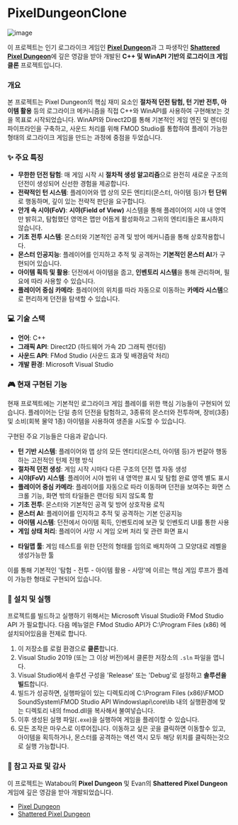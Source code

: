 # PixelDungeonClone

![image](https://raw.githubusercontent.com/alzseven/PixelDungeonClone/refs/heads/master/250304_WinAPI/pixeldungeonclone_screenshot.png)

이 프로젝트는 인기 로그라이크 게임인 [**Pixel Dungeon**](https://pixeldungeon.watabou.ru/)과 그 파생작인 [**Shattered Pixel Dungeon**](https://shatteredpixel.com/)에 깊은 영감을 받아 개발된 **C++ 및 WinAPI 기반의 로그라이크 게임 클론** 프로젝트입니다.

###  개요

본 프로젝트는 Pixel Dungeon의 핵심 재미 요소인 **절차적 던전 탐험, 턴 기반 전투, 아이템 활용** 등의 로그라이크 메커니즘을 직접 C++와 WinAPI를 사용하여 구현해보는 것을 목표로 시작되었습니다. WinAPI와 Direct2D를 통해 기본적인 게임 엔진 및 렌더링 파이프라인을 구축하고, 사운드 처리를 위해 FMOD Studio를 통합하여 플레이 가능한 형태의 로그라이크 게임을 만드는 과정에 중점을 두었습니다.
### ✨ 주요 특징

- **무한한 던전 탐험**: 매 게임 시작 시 **절차적 생성 알고리즘**으로 완전히 새로운 구조의 던전이 생성되어 신선한 경험을 제공합니다.
- **전략적인 턴 시스템**: 플레이어와 맵 상의 모든 엔티티(몬스터, 아이템 등)가 **턴 단위**로 행동하며, 깊이 있는 전략적 판단을 요구합니다.
- **안개 속 시야(FoV)**: **시야(Field of View)** 시스템을 통해 플레이어의 시야 내 영역만 밝히고, 탐험했던 영역은 맵만 어둡게 활성화하고 그위의 엔티티들은 표시하지 않습니다.
- **기초 전투 시스템**: 몬스터와 기본적인 공격 및 방어 메커니즘을 통해 상호작용합니다.
- **몬스터 인공지능**: 플레이어를 인지하고 추적 및 공격하는 **기본적인 몬스터 AI**가 구현되어 있습니다.
- **아이템 획득 및 활용**: 던전에서 아이템을 줍고, **인벤토리 시스템**을 통해 관리하며, 필요에 따라 사용할 수 있습니다.
- **플레이어 중심 카메라**: 플레이어의 위치를 따라 자동으로 이동하는 **카메라 시스템**으로 편리하게 던전을 탐색할 수 있습니다.

### 💻 기술 스택

- **언어**: C++
- **그래픽 API**: Direct2D (하드웨어 가속 2D 그래픽 렌더링)
- **사운드 API**: FMod Studio (사운드 효과 및 배경음악 처리)
- **개발 환경**: Microsoft Visual Studio

### 🎮 현재 구현된 기능

현재 프로젝트에는 기본적인 로그라이크 게임 플레이를 위한 핵심 기능들이 구현되어 있습니다. 플레이어는 단일 층의 던전을 탐험하고, 3종류의 몬스터와 전투하며, 장비(3종) 및 소비(회복 물약 1종) 아이템을 사용하여 생존을 시도할 수 있습니다.

구현된 주요 기능들은 다음과 같습니다.

* **턴 기반 시스템**: 플레이어와 맵 상의 모든 엔티티(몬스터, 아이템 등)가 번갈아 행동하는 고전적인 턴제 진행 방식
* **절차적 던전 생성**: 게임 시작 시마다 다른 구조의 던전 맵 자동 생성
* **시야(FoV) 시스템**: 플레이어 시야 범위 내 영역만 표시 및 탐험 완료 영역 별도 표시
* **플레이어 중심 카메라**: 플레이어를 자동으로 따라 이동하며 던전을 보여주는 화면 스크롤 기능, 화면 밖의 타일들은 랜더링 되지 않도록 함
* **기초 전투**: 몬스터와 기본적인 공격 및 방어 상호작용 로직
* **몬스터 AI**: 플레이어를 인지하고 추적 및 공격하는 기본 인공지능
* **아이템 시스템**: 던전에서 아이템 획득, 인벤토리에 보관 및 인벤토리 UI를 통한 사용
* **게임 상태 처리**: 플레이어 사망 시 게임 오버 처리 및 관련 화면 표시
- **타일맵 툴**: 게임 테스트를 위한 던전의 형태를 임의로 배치하여 그 모양대로 레벨을 생성가능한 툴

이를 통해 기본적인 '탐험 - 전투 - 아이템 활용 - 사망'에 이르는 핵심 게임 루프가 플레이 가능한 형태로 구현되어 있습니다.

### 🚀 설치 및 실행

프로젝트를 빌드하고 실행하기 위해서는 Microsoft Visual Studio와 FMod Studio API 가 필요합니다.
다음 메뉴얼은 FMod Studio API가 C:\Program Files (x86) 에 설치되어있음을 전제로 합니다.
1. 이 저장소를 로컬 환경으로 **클론**합니다.
2. Visual Studio 2019 (또는 그 이상 버전)에서 클론한 저장소의 `.sln` 파일을 엽니다.
3. Visual Studio에서 솔루션 구성을 'Release' 또는 'Debug'로 설정하고 **솔루션을 빌드**합니다.
4. 빌드가 성공하면, 실행파일이 있는 디렉토리에 C:\Program Files (x86)\FMOD SoundSystem\FMOD Studio API Windows\api\core\lib 내의 실행환경에 맞는 디렉토리 내의 fmod.dll을 복사해서 불여넣습니다.
5. 이후 생성된 실행 파일(`.exe`)을 실행하여 게임을 플레이할 수 있습니다.
6. 모든 조작은 마우스로 이루어집니다. 이동하고 싶은 곳을 클릭하면 이동할수 있고, 아이템을 획득하거나, 몬스터를 공격하는 액션 역시 모두 해당 위치를 클릭하는것으로 실행 가능합니다.

### 🙏 참고 자료 및 감사

이 프로젝트는 Watabou의 **Pixel Dungeon** 및 Evan의 **Shattered Pixel Dungeon** 게임에 깊은 영감을 받아 개발되었습니다.

- [Pixel Dungeon](https://pixeldungeon.watabou.ru/)
- [Shattered Pixel Dungeon](https://shatteredpixel.com/)
